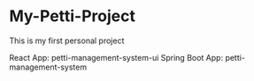 # My-Petti-Project

This is my first personal project

React App: petti-management-system-ui
Spring Boot App: petti-management-system